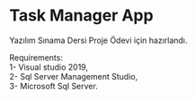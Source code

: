 # Task Manager App

Yazılım Sınama Dersi Proje Ödevi için hazırlandı.

Requirements: <br />
1- Visual studio 2019, <br />
2- Sql Server Management Studio, <br />
3- Microsoft Sql Server. <br />

